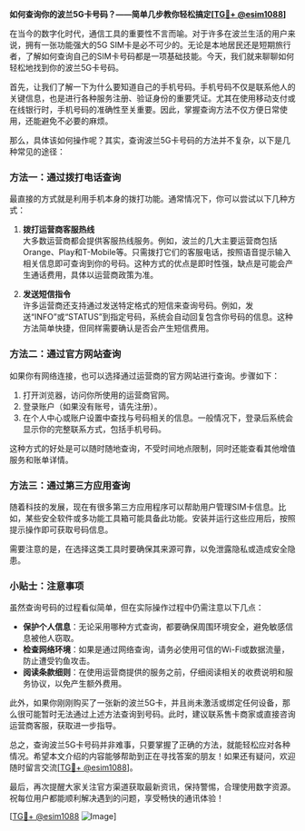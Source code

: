 **如何查询你的波兰5G卡号码？——简单几步教你轻松搞定[[TG💪+ @esim1088](https://t.me/s/esim1088)]**

在当今的数字化时代，通信工具的重要性不言而喻。对于许多在波兰生活的用户来说，拥有一张功能强大的5G SIM卡是必不可少的。无论是本地居民还是短期旅行者，了解如何查询自己的SIM卡号码都是一项基础技能。今天，我们就来聊聊如何轻松地找到你的波兰5G卡号码。

首先，让我们了解一下为什么要知道自己的手机号码。手机号码不仅是联系他人的关键信息，也是进行各种服务注册、验证身份的重要凭证。尤其在使用移动支付或在线银行时，手机号码的准确性至关重要。因此，掌握查询方法不仅方便日常使用，还能避免不必要的麻烦。

那么，具体该如何操作呢？其实，查询波兰5G卡号码的方法并不复杂，以下是几种常见的途径：

### 方法一：通过拨打电话查询

最直接的方式就是利用手机本身的拨打功能。通常情况下，你可以尝试以下几种方式：

1. **拨打运营商客服热线**  
   大多数运营商都会提供客服热线服务。例如，波兰的几大主要运营商包括Orange、Play和T-Mobile等。只需拨打它们的客服电话，按照语音提示输入相关信息即可查询到你的号码。这种方式的优点是即时性强，缺点是可能会产生通话费用，具体以运营商政策为准。

2. **发送短信指令**  
   许多运营商还支持通过发送特定格式的短信来查询号码。例如，发送“INFO”或“STATUS”到指定号码，系统会自动回复包含你号码的信息。这种方法简单快捷，但同样需要确认是否会产生短信费用。

### 方法二：通过官方网站查询

如果你有网络连接，也可以选择通过运营商的官方网站进行查询。步骤如下：

1. 打开浏览器，访问你所使用的运营商官网。
2. 登录账户（如果没有账号，请先注册）。
3. 在个人中心或账户设置中查找与号码相关的信息。一般情况下，登录后系统会显示你的完整联系方式，包括手机号码。

这种方式的好处是可以随时随地查询，不受时间地点限制，同时还能查看其他增值服务和账单详情。

### 方法三：通过第三方应用查询

随着科技的发展，现在有很多第三方应用程序可以帮助用户管理SIM卡信息。比如，某些安全软件或多功能工具箱可能具备此功能。安装并运行这些应用后，按照提示操作即可获取号码信息。

需要注意的是，在选择这类工具时要确保其来源可靠，以免泄露隐私或造成安全隐患。

### 小贴士：注意事项

虽然查询号码的过程看似简单，但在实际操作过程中仍需注意以下几点：

- **保护个人信息**：无论采用哪种方式查询，都要确保周围环境安全，避免敏感信息被他人窃取。
- **检查网络环境**：如果是通过网络查询，请务必使用可信的Wi-Fi或数据流量，防止遭受钓鱼攻击。
- **阅读条款细则**：在使用运营商提供的服务之前，仔细阅读相关的收费说明和服务协议，以免产生额外费用。

此外，如果你刚刚购买了一张新的波兰5G卡，并且尚未激活或绑定任何设备，那么很可能暂时无法通过上述方法查询到号码。此时，建议联系售卡商家或直接咨询运营商客服，获取进一步指导。

总之，查询波兰5G卡号码并非难事，只要掌握了正确的方法，就能轻松应对各种情况。希望本文介绍的内容能够帮助到正在寻找答案的朋友！如果还有疑问，欢迎随时留言交流[[TG💪+ @esim1088](https://t.me/s/esim1088)]。

最后，再次提醒大家关注官方渠道获取最新资讯，保持警惕，合理使用数字资源。祝每位用户都能顺利解决遇到的问题，享受畅快的通讯体验！

[[TG💪+ @esim1088](https://t.me/s/esim1088) ![Image](https://i.postimg.cc/4NQfJmqS/Snipaste-2025-05-13-00-14-12.png)]